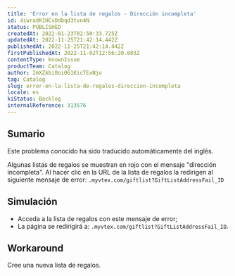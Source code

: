 ```yaml
---
title: 'Error en la lista de regalos - Dirección incompleta'
id: 4iwradK1HCvDdbqd3tvn4N
status: PUBLISHED
createdAt: 2022-01-23T02:50:33.725Z
updatedAt: 2022-11-25T21:42:14.442Z
publishedAt: 2022-11-25T21:42:14.442Z
firstPublishedAt: 2022-11-02T12:56:20.803Z
contentType: knownIssue
productTeam: Catalog
author: 2mXZkbi0oi061KicTExNjo
tag: Catalog
slug: error-en-la-lista-de-regalos-direccion-incompleta
locale: es
kiStatus: Backlog
internalReference: 313576
---
```


## Sumario

<div class="alert alert-info">
  <p>Este problema conocido ha sido traducido automáticamente del inglés.</p>
</div>


Algunas listas de regalos se muestran en rojo con el mensaje "dirección incompleta". Al hacer clic en la URL de la lista de regalos la redirigen al siguiente mensaje de error: `.myvtex.com/giftlist?GiftListAddressFail_ID`



## Simulación


- Acceda a la lista de regalos con este mensaje de error;
- La página se redirigirá a: `.myvtex.com/giftlist?GiftListAddressFail_ID`.



## Workaround


Cree una nueva lista de regalos.

